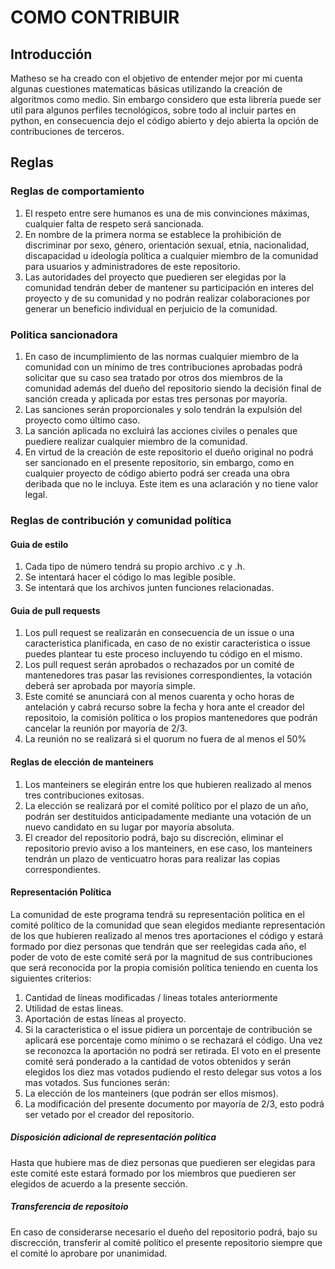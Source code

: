 # COMO CONTRIBUIR
## Introducción
Matheso se ha creado con el objetivo de entender mejor por mi cuenta algunas cuestiones matematicas básicas utilizando la creación de algoritmos como medio. Sin embargo considero que esta librería puede ser util para algunos perfiles tecnológicos, sobre todo al incluir partes en python, en consecuencia dejo el código abierto y dejo abierta la opción de contribuciones de terceros.
## Reglas
### Reglas de comportamiento
1. El respeto entre sere humanos es una de mis convinciones máximas, cualquier falta de respeto será sancionada.
2. En nombre de la primera norma se establece la prohibición de discriminar por sexo, género, orientación sexual, etnia, nacionalidad, discapacidad u ideología política a cualquier miembro de la comunidad para usuarios y administradores de este repositorio.
3. Las autoridades del proyecto que puedieren ser elegidas por la comunidad tendrán deber de mantener su participación en interes del proyecto y de su comunidad y no podrán realizar colaboraciones por generar un beneficio individual en perjuicio de la comunidad.
### Politica sancionadora
1. En caso de incumplimiento de las normas cualquier miembro de la comunidad con un mínimo de tres contribuciones aprobadas podrá solicitar que su caso sea tratado por otros dos miembros de la comunidad además del dueño del repositorio siendo la decisión final de sanción creada y aplicada por estas tres personas por mayoría.
2. Las sanciones serán proporcionales y solo tendrán la expulsión del proyecto como último caso.
3. La sanción aplicada no excluirá las acciones civiles o penales que puediere realizar cualquier miembro de la comunidad.
4. En virtud de la creación de este repositorio el dueño original no podrá ser sancionado en el presente repositorio, sin embargo, como en cualquier proyecto de código abierto podrá ser creada una obra deribada que no le incluya. Este item es una aclaración y no tiene valor legal.
### Reglas de contribución y comunidad política
#### Guia de estilo
1. Cada tipo de número tendrá su propio archivo .c y .h.
2. Se intentará hacer el código lo mas legible posible.
3. Se intentará que los archivos junten funciones relacionadas.
#### Guia de pull requests
1. Los pull request se realizarán en consecuencia de un issue o una caracteristica planificada, en caso de no existir caracteristica o issue puedes plantear tu este proceso incluyendo tu código en el mismo.
2. Los pull request serán aprobados o rechazados por un comité de mantenedores tras pasar las revisiones correspondientes, la votación deberá ser aprobada por mayoría simple.
3. Este comité se anunciará con al menos cuarenta y ocho horas de antelación y cabrá recurso sobre la fecha y hora ante el creador del repositoio, la comisión política o los propios mantenedores que podrán cancelar la reunión por mayoría de 2/3.
4. La reunión no se realizará si el quorum no fuera de al menos el 50%
#### Reglas de elección de manteiners
1. Los manteiners se elegirán entre los que hubieren realizado al menos tres contribuciones exitosas.
2. La elección se realizará por el comité político por el plazo de un año, podrán ser destituidos anticipadamente mediante una votación de un nuevo candidato en su lugar por mayoría absoluta.
3. El creador del repositorio podrá, bajo su discreción, eliminar el repositorio previo aviso a los manteiners, en ese caso, los manteiners tendrán un plazo de venticuatro horas para realizar las copias correspondientes.
#### Representación Política
La comunidad de este programa tendrá su representación política en el comité político de la comunidad que sean elegidos mediante representación de los que hubieren realizado al menos tres aportaciones el código y estará formado por diez personas que tendrán que ser reelegidas cada año, el poder de voto de este comité será por la magnitud de sus contribuciones que será reconocida por la propia comisión política teniendo en cuenta los siguientes criterios:
1. Cantidad de líneas modificadas / lineas totales anteriormente
2. Utilidad de estas lineas.
3. Aportación de estas líneas al proyecto.
4. Si la caracteristica o el issue pidiera un porcentaje de contribución se aplicará ese porcentaje como mínimo o se rechazará el código.
Una vez se reconozca la aportación no podrá ser retirada.
El voto en el presente comité será ponderado a la cantidad de votos obtenidos y serán elegidos los diez mas votados pudiendo el resto delegar sus votos a los mas votados.
Sus funciones serán:
1. La elección de los manteiners (que podrán ser ellos mismos).
2. La modificación del presente documento por mayoría de 2/3, esto podrá ser vetado por el creador del repositorio.
##### Disposición adicional de representación política
Hasta que hubiere mas de diez personas que puedieren ser elegidas para este comité este estará formado por los miembros que puedieren ser elegidos de acuerdo a la presente sección.
##### Transferencia de repositoio
En caso de considerarse necesario el dueño del repositorio podrá, bajo su discrección, transferir al comité político el presente repositorio siempre que el comité lo aprobare por unanimidad.